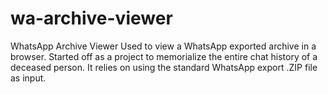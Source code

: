 # wa-archive-viewer
WhatsApp Archive Viewer
Used to view a WhatsApp exported archive in a browser.  Started off as a project to memorialize the entire chat history of a deceased person.  It relies on using the standard WhatsApp export .ZIP file as input.
